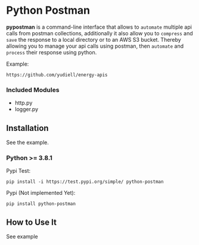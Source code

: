 # Python Postman

**pypostman** is a command-line interface that allows to `automate` multiple api calls from postman collections, additionally it also allow you to `compress` and `save` the response to a local directory or to an AWS S3 bucket.
Thereby allowing you to manage your api calls using postman, then `automate` and `process` their response using python.

Example:

```
https://github.com/yudiell/energy-apis
```

### Included Modules
- http.py
- logger.py

## Installation
See the example.

### Python >= 3.8.1

Pypi Test:
  ```
  pip install -i https://test.pypi.org/simple/ python-postman
  ```
Pypi (Not implemented Yet):
  ```  
  pip install python-postman
  ```

## How to Use It

See example
